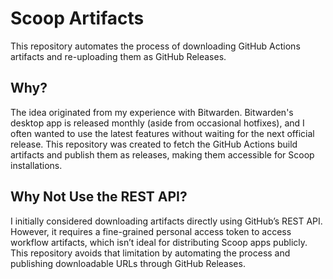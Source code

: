 # Scoop Artifacts

This repository automates the process of downloading GitHub Actions artifacts and re-uploading them as GitHub Releases.

## Why?

The idea originated from my experience with Bitwarden. Bitwarden's desktop app is released monthly (aside from occasional hotfixes), and I often wanted to use the latest features without waiting for the next official release. This repository was created to fetch the GitHub Actions build artifacts and publish them as releases, making them accessible for Scoop installations.

## Why Not Use the REST API?

I initially considered downloading artifacts directly using GitHub’s REST API. However, it requires a fine-grained personal access token to access workflow artifacts, which isn’t ideal for distributing Scoop apps publicly. This repository avoids that limitation by automating the process and publishing downloadable URLs through GitHub Releases.
